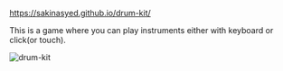 https://sakinasyed.github.io/drum-kit/

This is a game where you can play instruments either with keyboard or click(or touch).

![drum-kit](https://user-images.githubusercontent.com/104270898/210369057-d9197a12-a4dc-40cc-bee5-aac61cc7275b.png)
